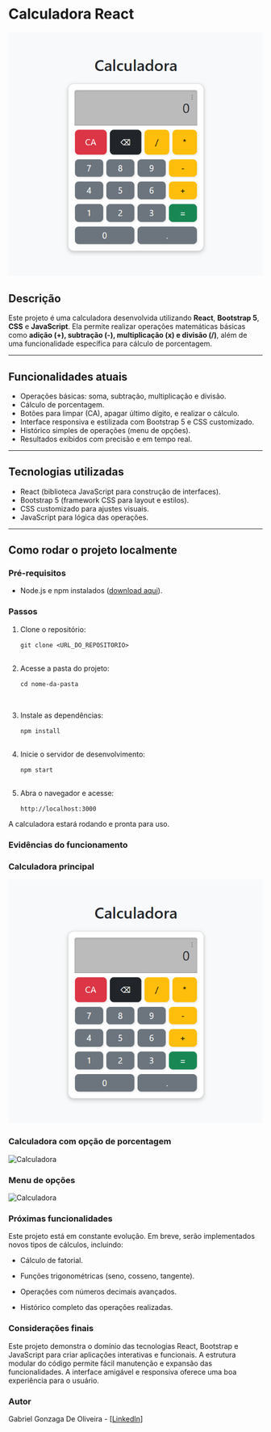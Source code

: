 # Calculadora React

![Calculadora](./src/assets/images/Calculadora.png)

## Descrição

Este projeto é uma calculadora desenvolvida utilizando **React**, **Bootstrap 5**, **CSS** e **JavaScript**. Ela permite realizar operações matemáticas básicas como **adição (+), subtração (-), multiplicação (x) e divisão (/)**, além de uma funcionalidade específica para cálculo de porcentagem.

---

## Funcionalidades atuais

- Operações básicas: soma, subtração, multiplicação e divisão.
- Cálculo de porcentagem.
- Botões para limpar (CA), apagar último dígito, e realizar o cálculo.
- Interface responsiva e estilizada com Bootstrap 5 e CSS customizado.
- Histórico simples de operações (menu de opções).
- Resultados exibidos com precisão e em tempo real.

---

## Tecnologias utilizadas

- React (biblioteca JavaScript para construção de interfaces).
- Bootstrap 5 (framework CSS para layout e estilos).
- CSS customizado para ajustes visuais.
- JavaScript para lógica das operações.

---

## Como rodar o projeto localmente

### Pré-requisitos

- Node.js e npm instalados ([download aqui](https://nodejs.org/)).

### Passos

1. Clone o repositório:
   ```bash´´
   git clone <URL_DO_REPOSITORIO>


2. Acesse a pasta do projeto:
   ```bash´´
   cd nome-da-pasta



3. Instale as dependências:
   ```bash´´
   npm install


4. Inicie o servidor de desenvolvimento:
   ```bash´´
   npm start


5. Abra o navegador e acesse:
   ```bash´´
   http://localhost:3000

A calculadora estará rodando e pronta para uso.

### Evidências do funcionamento

### Calculadora principal

![Calculadora](./src/assets/images/Calculadora.png)

### Calculadora com opção de porcentagem

![Calculadora](./src/assets/images/CalculadoraPorcentagem.png)

### Menu de opções

![Calculadora](./src/assets/images/CalculadoraOpções.png)

### Próximas funcionalidades
Este projeto está em constante evolução. Em breve, serão implementados novos tipos de cálculos, incluindo:

* Cálculo de fatorial.

* Funções trigonométricas (seno, cosseno, tangente).

* Operações com números decimais avançados.

* Histórico completo das operações realizadas.

### Considerações finais
Este projeto demonstra o domínio das tecnologias React, Bootstrap e JavaScript para criar aplicações interativas e funcionais. A estrutura modular do código permite fácil manutenção e expansão das funcionalidades. A interface amigável e responsiva oferece uma boa experiência para o usuário.

### Autor
Gabriel Gonzaga De Oliveira - [[LinkedIn](https://www.linkedin.com/in/gabriel-gonzaga-dev/)]